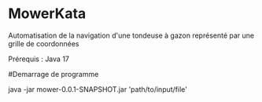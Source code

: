 # MowerKata

Automatisation de la navigation d'une tondeuse à gazon représenté par une grille de coordonnées

Prérequis : Java 17


#Demarrage de programme


java -jar mower-0.0.1-SNAPSHOT.jar 'path/to/input/file'
